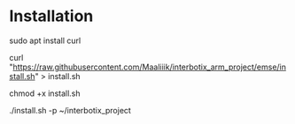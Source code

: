 # Installation 

sudo apt install curl

curl "https://raw.githubusercontent.com/Maaliiik/interbotix_arm_project/emse/install.sh" > install.sh

chmod +x install.sh

./install.sh -p ~/interbotix_project
